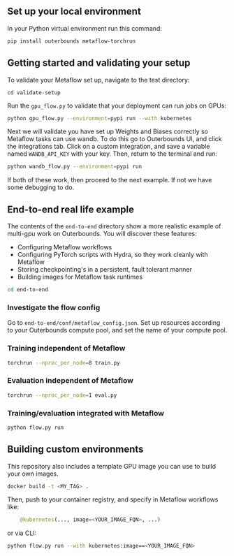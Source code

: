 ## Set up your local environment

In your Python virtual environment run this command:
```bash
pip install outerbounds metaflow-torchrun
```

## Getting started and validating your setup

To validate your Metaflow set up, navigate to the test directory:
```
cd validate-setup
```

Run the `gpu_flow.py` to validate that your deployment can run jobs on GPUs:
```bash
python gpu_flow.py --environment=pypi run --with kubernetes
```

Next we will validate you have set up Weights and Biases correctly so Metaflow tasks can use wandb.
To do this go to Outerbounds UI, and click the integrations tab. 
Click on a custom integration, and save a variable named `WANDB_API_KEY` with your key.
Then, return to the terminal and run:

```bash
python wandb_flow.py --environment=pypi run 
```

If both of these work, then proceed to the next example. 
If not we have some debugging to do. 

## End-to-end real life example

The contents of the `end-to-end` directory show a more realistic example of multi-gpu work on Outerbounds.
You will discover these features:
- Configuring Metaflow workflows
- Configuring PyTorch scripts with Hydra, so they work cleanly with Metaflow
- Storing checkpointing's in a persistent, fault tolerant manner
- Building images for Metaflow task runtimes

```bash
cd end-to-end
```

### Investigate the flow config

Go to `end-to-end/conf/metaflow_config.json`. 
Set up resources according to your Outerbounds compute pool, and set the name of your compute pool.

### Training independent of Metaflow
```bash
torchrun --nproc_per_node=8 train.py 
```

### Evaluation independent of Metaflow
```bash
torchrun --nproc_per_node=1 eval.py 
```

### Training/evaluation integrated with Metaflow
```bash
python flow.py run
```

## Building custom environments

This repository also includes a template GPU image you can use to build your own images. 
```bash
docker build -t <MY_TAG> .
```
Then, push to your container registry, and specify in Metaflow workflows like:
```python
    @kubernetes(..., image=<YOUR_IMAGE_FQN>, ...)
```
or via CLI:
```bash
python flow.py run --with kubernetes:image==<YOUR_IMAGE_FQN>
```
